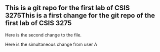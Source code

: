 ## This is a git repo for the first lab of CSIS 3275This is a first change for the git repo of the first lab of CSIS 3275

Here is the second change to the file.

Here is the simultaneous change from user A